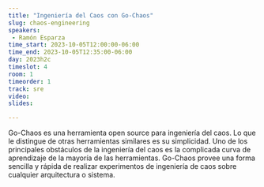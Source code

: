 ```yaml
---
title: "Ingeniería del Caos con Go-Chaos"
slug: chaos-engineering
speakers:
 - Ramón Esparza
time_start: 2023-10-05T12:00:00-06:00
time_end: 2023-10-05T12:35:00-06:00
day: 2023h2c
timeslot: 4
room: 1
timeorder: 1
track: sre
video: 
slides: 

---
```


Go-Chaos es una herramienta open source para ingeniería del caos. Lo que le distingue de otras herramientas similares es su simplicidad. Uno de los principales obstáculos de la ingeniería del caos es la complicada curva de aprendizaje de la mayoría de las herramientas. Go-Chaos provee una forma sencilla y rápida de realizar experimentos de ingeniería de caos sobre cualquier arquitectura o sistema.
